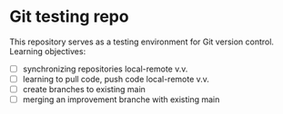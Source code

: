 # Git testing repo
This repository serves as a testing environment for Git version control. Learning objectives:
* [ ] synchronizing repositories local-remote v.v.
* [ ] learning to pull code, push code local-remote v.v.
* [ ] create branches to existing main
* [ ] merging an improvement branche with existing main
